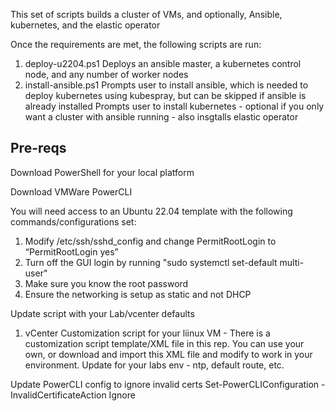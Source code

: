 This set of scripts builds a cluster of VMs, and optionally, Ansible, kubernetes, and the elastic operator 

Once the requirements are met, the following scripts are run:
1.  deploy-u2204.ps1
   Deploys an ansible master, a kubernetes control node, and any number of worker nodes
2.  install-ansible.ps1
   Prompts user to install ansible, which is needed to deploy kubernetes using kubespray, but can be skipped if ansible is already installed
   Prompts user to install kubernetes - optional if you only want a cluster with ansible running - also insgtalls elastic operator

Pre-reqs
---------------------------------------------------------------------------------------------------------------
Download PowerShell for your local platform

Download VMWare PowerCLI

You will need access to an Ubuntu 22.04 template with the following commands/configurations set:
1.  Modify /etc/ssh/sshd_config and change PermitRootLogin  to “PermitRootLogin yes”
2.  Turn off the GUI login by running "sudo systemctl set-default multi-user"
3.  Make sure you know the root password
4.  Ensure the networking is setup as static and not DHCP

Update script with your Lab/vcenter defaults 
1. vCenter Customization script for your liinux VM - There is a customization script template/XML file in this rep.  You can use your own, or download and import this XML file and modify to work in your environment.
   Update for your labs env - ntp, default route, etc.
  
Update PowerCLI config to ignore invalid certs
    Set-PowerCLIConfiguration -InvalidCertificateAction Ignore






